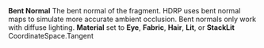 <tr>
<td><strong>Bent Normal</strong></td>
<td>The bent normal of the fragment. HDRP uses bent normal maps to simulate more accurate ambient occlusion. Bent normals only work with diffuse lighting.</td>
<td><strong>Material</strong> set to <strong>Eye</strong>, <strong>Fabric</strong>, <strong>Hair</strong>, <strong>Lit</strong>, or <strong>StackLit</strong></td>
<td>CoordinateSpace.Tangent</td>
</tr>
